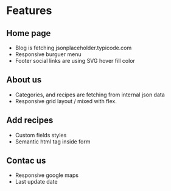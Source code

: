 # Features

## Home page

- Blog is fetching jsonplaceholder.typicode.com
- Responsive burguer menu
- Footer social links are using SVG hover fill color

## About us

- Categories, and recipes are fetching from internal json data
- Responsive grid layout / mixed with flex.

## Add recipes

- Custom fields styles
- Semantic html tag inside form

## Contac us

- Responsive google maps
- Last update date
